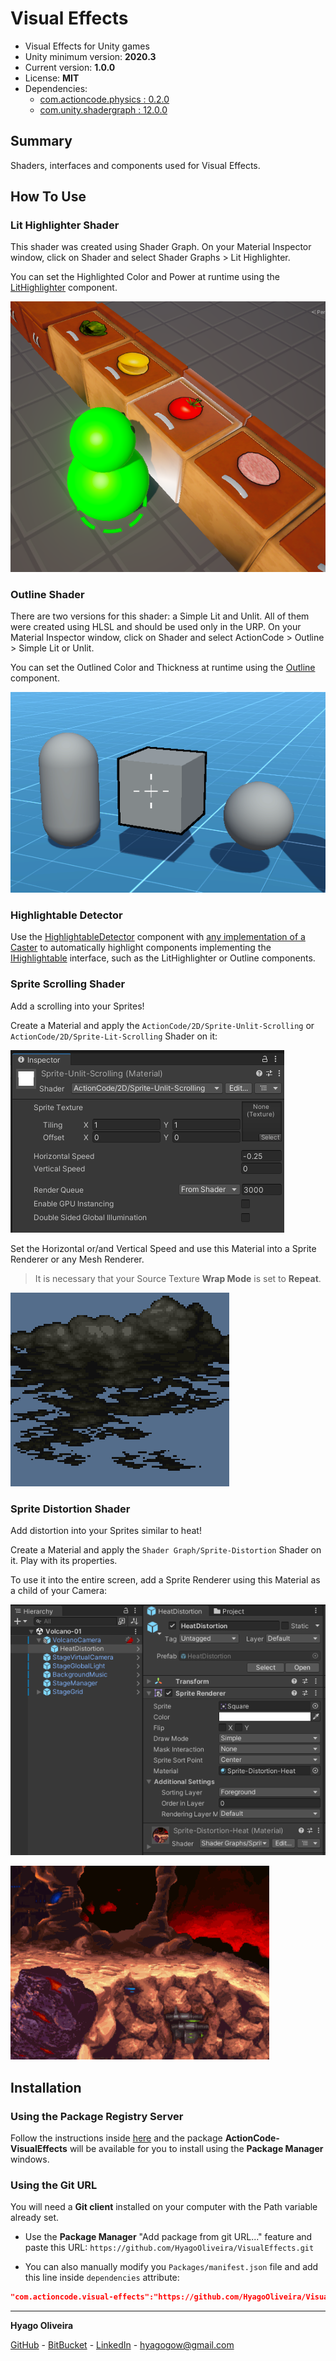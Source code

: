 # Visual Effects

* Visual Effects for Unity games
* Unity minimum version: **2020.3**
* Current version: **1.0.0**
* License: **MIT**
* Dependencies:
	- [com.actioncode.physics : 0.2.0](https://github.com/HyagoOliveira/Physics/tree/0.2.0)
	- [com.unity.shadergraph : 12.0.0](https://docs.unity3d.com/Packages/com.unity.shadergraph@12.0/changelog/CHANGELOG.html)

## Summary

Shaders, interfaces and components used for Visual Effects.

## How To Use

### Lit Highlighter Shader

This shader was created using Shader Graph. On your Material Inspector window, click on Shader and select Shader Graphs > Lit Highlighter.

You can set the Highlighted Color and Power at runtime using the [LitHighlighter](/Runtime/MaterialControllers/LitHighlighter.cs) component.

![Lit Highlighter Shader](/Docs~/LitHighlighterShader.png "Lit Highlighter Shader")

### Outline Shader

There are two versions for this shader: a Simple Lit and Unlit. All of them were created using HLSL and should be used only in the URP. On your Material Inspector window, click on Shader and select ActionCode > Outline > Simple Lit or Unlit.

You can set the Outlined Color and Thickness at runtime using the [Outline](/Runtime/MaterialControllers/Outline.cs) component.

![Outline Shader](/Docs~/OutlineShader.png "Outline Shader")

### Highlightable Detector

Use the [HighlightableDetector](/Runtime/HighlightableDetector.cs) component with [any implementation of a Caster](https://github.com/HyagoOliveira/Physics/tree/main/Runtime/Casters) to automatically highlight components implementing the [IHighlightable](/Runtime/IHighlightable.cs) interface, such as the LitHighlighter or Outline components.

### Sprite Scrolling Shader

Add a scrolling into your Sprites!

Create a Material and apply the `ActionCode/2D/Sprite-Unlit-Scrolling` or `ActionCode/2D/Sprite-Lit-Scrolling` Shader on it:

![Sprite Unlit Scrolling Material](/Docs~/SpriteUnlitScrolling_Material.png "Sprite Unlit Scrolling Material")

Set the Horizontal or/and Vertical Speed and use this Material into a Sprite Renderer or any Mesh Renderer. 

> It is necessary that your Source Texture **Wrap Mode** is set to **Repeat**.

![Scrolling Clouds](/Docs~/ScrollingClouds.gif "Scrolling Clouds")

### Sprite Distortion Shader

Add distortion into your Sprites similar to heat!

Create a Material and apply the `Shader Graph/Sprite-Distortion` Shader on it. Play with its properties.

To use it into the entire screen, add a Sprite Renderer using this Material as a child of your Camera:

![Heat Distortion](/Docs~/HeatDistortion.png "Heat Distortion Game Object")

![Volcano Entry](/Docs~/VolcanoEntry.gif "Volcano Entry")

## Installation

### Using the Package Registry Server

Follow the instructions inside [here](https://cutt.ly/ukvj1c8) and the package **ActionCode-VisualEffects** 
will be available for you to install using the **Package Manager** windows.

### Using the Git URL

You will need a **Git client** installed on your computer with the Path variable already set. 

- Use the **Package Manager** "Add package from git URL..." feature and paste this URL: `https://github.com/HyagoOliveira/VisualEffects.git`

- You can also manually modify you `Packages/manifest.json` file and add this line inside `dependencies` attribute: 

```json
"com.actioncode.visual-effects":"https://github.com/HyagoOliveira/VisualEffects.git"
```

---

**Hyago Oliveira**

[GitHub](https://github.com/HyagoOliveira) -
[BitBucket](https://bitbucket.org/HyagoGow/) -
[LinkedIn](https://www.linkedin.com/in/hyago-oliveira/) -
<hyagogow@gmail.com>